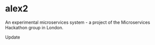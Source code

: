 alex2
=====
An experimental microservices system - a project of the Microservices Hackathon group in London.

Update
